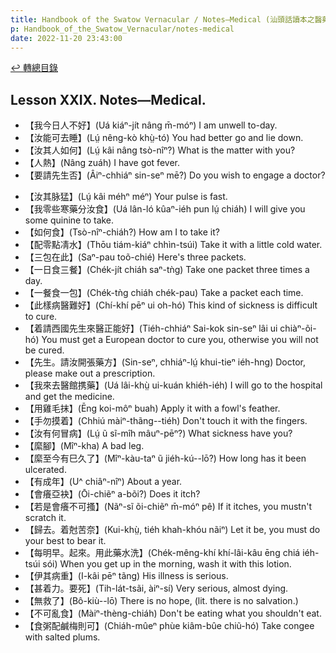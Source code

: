 ```yaml
---
title: Handbook of the Swatow Vernacular / Notes—Medical (汕頭話讀本之醫藥(補))
p: Handbook_of_the_Swatow_Vernacular/notes-medical
date: 2022-11-20 23:43:00
---
```


[↩️ 轉總目錄](/Handbook_of_the_Swatow_Vernacular)

## Lesson XXIX. Notes—Medical.

* 【我今日人不好】(Uá kiáⁿ-jít nâng m̄-móⁿ) I am unwell to-day.
* 【汝能可去睡】(Lṳ́ nêng-kò khṳ̀-tó) You had better go and lie down.
* 【汝其人如何】(Lṳ́ kâi nâng tsò-nîⁿ?) What is the matter with you?
* 【人熱】(Nâng zuáh) I have got fever.
* 【要請先生否】(Âiⁿ-chhiáⁿ sin-seⁿ mē?) Do you wish to engage a doctor?
<!--more-->
* 【汝其脉猛】(Lṳ́ kâi méhⁿ méⁿ) Your pulse is fast.
* 【我零些寒藥分汝食】(Uá lân-ló kûaⁿ-iéh pun lṳ́ chiáh) I will give you some quinine to take.
* 【如何食】(Tsò-nîⁿ-chiáh?) How am I to take it?
* 【配零點凊水】(Thōu tiám-kiáⁿ chhìn-tsúi) Take it with a little cold water.
* 【三包在此】(Saⁿ-pau toõ-chié) Here's three packets.
* 【一日食三餐】(Chék-jít chiáh saⁿ-tǹg) Take one packet three times a day.
* 【一餐食一包】(Chék-tǹg chiáh chék-pau) Take a packet each time.
* 【此樣病醫難好】(Chí-khí pēⁿ ui oh-hó) This kind of sickness is difficult to cure.
* 【着請西國先生來醫正能好】(Tiéh-chhiáⁿ Sai-kok sin-seⁿ lâi ui chiàⁿ-õi-hó) You must get a European doctor to cure you, otherwise you will not be cured.
* 【先生。請汝開張藥方】(Sin-seⁿ, chhiáⁿ-lṳ́ khui-tieⁿ iéh-hng) Doctor, please make out a prescription.
* 【我來去醫館携藥】(Uá lâi-khṳ̀ ui-kuán khiéh-iéh) I will go to the hospital and get the medicine.
* 【用雞毛抹】(Ēng koi-môⁿ buah) Apply it with a fowl's feather.
* 【手勿摸着】(Chhiú màiⁿ-thãng--tiéh) Don't touch it with the fingers.
* 【汝有何冒病】(Lṳ́ ũ sĩ-mîh mâuⁿ-pēⁿ?) What sickness have you?
* 【縻腳】(Mîⁿ-kha) A bad leg.
* 【縻至今有巳久了】(Mîⁿ-kàu-taⁿ ũ jiéh-kú--lō?) How long has it been ulcerated.
* 【有成年】(U^ chiâⁿ-nîⁿ) About a year.
* 【會癢亞袂】(Ōi-chiẽⁿ a-bõi?) Does it itch?
* 【若是會癢不可搔】(Nãⁿ-sĩ õi-chiẽⁿ m̄-móⁿ pê) If it itches, you mustn't scratch it.
* 【歸去。着尅苦奈】(Kui-khṳ̀, tiéh khah-khóu nãiⁿ) Let it be, you must do your best to bear it.
* 【每明早。起來。用此藥水洗】(Chék-mêng-khí khí-lâi-kâu ēng chiá iéh-tsúi sói) When you get up in the morning, wash it with this lotion.
* 【伊其病重】(I-kâi pēⁿ tãng) His illness is serious.
* 【甚着力。要死】(Tih-lát-tsãi, àiⁿ-sí) Very serious, almost dying.
* 【無救了】(Bô-kiù--lō) There is no hope, (lit. there is no salvation.)
* 【不可亂食】(Màiⁿ-thèng-chiáh) Don't be eating what you shouldn't eat.
* 【食粥配鹹梅則可】(Chiáh-mûeⁿ phùe kiâm-bûe chiũ-hó) Take congee with salted plums.
